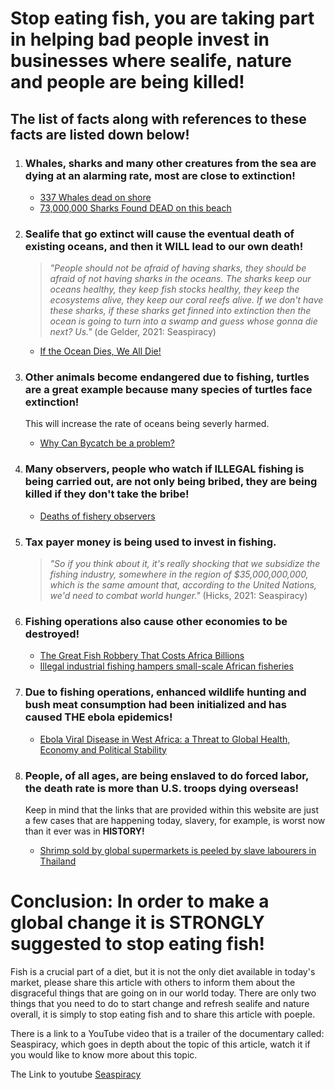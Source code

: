 # Stop eating fish, you are taking part in helping bad people invest in businesses where sealife, nature and people are being killed!

## The list of facts along with references to these facts are listed down below!

1. ### Whales, sharks and many other creatures from the sea are dying at an alarming rate, most are close to extinction!
    - [337 Whales dead on shore](https://www.nationalgeographic.com/animals/article/151120-worlds-largest-whale-stranding-sei-chile-animals#:~:text=The%20cause%20of%20the%20massive,sei%20whales%2C%20which%20are%20endangered.)
    - [73,000,000 Sharks Found DEAD on this beach](https://www.youtube.com/watch?v=WeIEaHAXYbo)

2. ### Sealife that go extinct will cause the eventual death of existing oceans, and then it **WILL** lead to our own death!
    > *"People should not be afraid of having sharks, they should be afraid of not having sharks in the oceans. The sharks keep our oceans healthy, they keep fish stocks healthy, they keep the ecosystems alive, they keep our coral reefs alive. If we don't have these sharks, if these sharks get finned into extinction then the ocean is going to turn into a swamp and guess whose gonna die next? Us."* (de Gelder, 2021: Seaspiracy) 
    - [If the Ocean Dies, We All Die!](https://seashepherd.org/2015/09/29/if-the-ocean-dies-we-all-die/) 

3. ### Other animals become endangered due to fishing, turtles are a great example because many species of turtles face extinction!
    This will increase the rate of oceans being severly harmed. 
    - [Why Can Bycatch be a problem?](https://www.fisheries.noaa.gov/insight/understanding-bycatch#:~:text=Bycatch%20can%20negatively%20affect%20species,prey%20and%20sometimes%20habitat%20damage.)

4. ### Many observers, people who watch if **ILLEGAL** fishing is being carried out, are not only being bribed, they are being killed if they don't take the bribe! 
    - [Deaths of fishery observers](https://www.theguardian.com/environment/2020/may/22/disappearances-danger-and-death-what-is-happening-to-fishery-observers)

5. ### Tax payer money is being used to invest in fishing. 
    > *"So if you think about it, it's really shocking that we subsidize the fishing industry, somewhere in the region of $35,000,000,000, which is the same amount that, according to the United Nations, we'd need to combat world hunger."* (Hicks, 2021: Seaspiracy) 

6. ### Fishing operations also cause other economies to be destroyed!
    - [The Great Fish Robbery That Costs Africa Billions](https://www.cnn.com/2016/07/14/africa/great-fish-robbery#:~:text=Free%2Dfor%2Dall%20crime%20spree&text=West%20Africa%20has%20become%20a,around%202%25%20of%20its%20GDP.)
    - [Illegal industrial fishing hampers small-scale African fisheries](https://news.mongabay.com/2020/02/illegal-industrial-fishing-hampers-small-scale-african-fisheries/)

7. ### Due to fishing operations, enhanced wildlife hunting and bush meat consumption had been initialized and has caused **THE** ebola epidemics!
    - [Ebola Viral Disease in West Africa: a Threat to Global Health, Economy and Political Stability](https://news.mongabay.com/2020/02/illegal-industrial-fishing-hampers-small-scale-african-fisheries/)

8. ### People, of all ages, are being enslaved to do forced labor, the death rate is more than U.S. troops dying overseas!
    Keep in mind that the links that are provided within this website are just a few cases that are happening today, slavery, for example, is worst now than it ever was in **HISTORY!**
    - [Shrimp sold by global supermarkets is peeled by slave labourers in Thailand](https://www.theguardian.com/global-development/2015/dec/14/shrimp-sold-by-global-supermarkets-is-peeled-by-slave-labourers-in-thailand)

# Conclusion: In order to make a global change it is **STRONGLY** suggested to stop eating fish!
Fish is a crucial part of a diet, but it is not the only diet available in today's market, please share this article with others to inform them about the disgraceful things that are going on in our world today. There are only two things that you need to do to start change and refresh sealife and nature overall, it is simply to stop eating fish and to share this article with poeple. 

There is a link to a YouTube video that is a trailer of the documentary called: Seaspiracy, which goes in depth about the topic of this article, watch it if you would like to know more about this topic. 

The Link to youtube [Seaspiracy](https://youtu.be/1Q5CXN7soQg?t=38)


